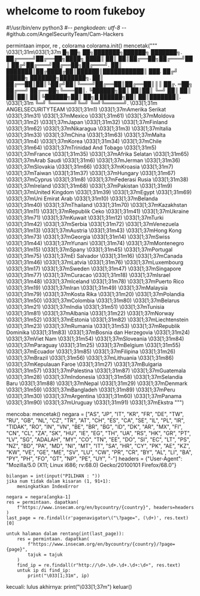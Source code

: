 # whelcome to room fukeboy
#!/usr/bin/env python3
#-*- pengkodean: utf-8 -*-
#github.com/AngelSecurityTeam/Cam-Hackers

permintaan impor, re , colorama
colorama.init()
mencetak("""
\033[1;31m\033[1;37m █╗██╗ ██╗███████╗██████╗ ███████╗.
██╔════╝██╔══██╗████╗ ████║ ██║ ██║██╔══██╗██╔═══╝██ ║ ██╔╝██╔═══╝██╔══██╗██╔═══╝.
██║ ███████║██╔████╔██║██████║███████████║ ███. ██╔╝ █████╗ ███████╗███████╗.
██║ ██╔══██║██║╚██╔╝██║╚═══╝██╔══██║██╔══██║║║ ██╔. ═██╗ ██╔══╝ ██╔══██╗╚═══██║.
╚██████╗██║ ██║██║ ╚═╝ ██║ ██║ ██║██║ ██║╚██████╗██║ ██╗█ ██████╗██║ ██║███████║.
\033[1;31m ╚═╝ ╚══════╝╚═╝ ╚═╝╚═════╝.
\033[1;31m ANGELSECURITYTEAM
\033[1;31m1) \033[1;37mAmerika Serikat \033[1;31m31) \033[1;37mMexico \033[1;31m61) \033[1;37mMoldova
\033[1;31m2) \033[1;37mJapan \033[1;31m32) \033[1;37mFinland \033[1;31m62) \033[1;37mNikaragua
\033[1;31m3) \033[1;37mItalia \033[1;31m33) \033[1;37mChina \033[1;31m63) \033[1;37mMalta
\033[1;31m4) \033[1;37mKorea \033[1;31m34) \033[1;37mChile \033[1;31m64) \033[1;37mTrinidad And Tobago
\033[1;31m5) \033[1;37mFrance \033[1;31m35) \033[1;37mAfrika Selatan \033[1;31m65) \033[1;37mArab Saudi
\033[1;31m6) \033[1;37mJerman \033[1;31m36) \033[1;37mSlovakia \033[1;31m66) \033[1;37mKroasia
\033[1;31m7) \033[1;37mTaiwan \033[1;31m37) \033[1;37mHungary \033[1;31m67) \033[1;37mCyprus
\033[1;31m8) \033[1;37mFederasi Rusia \033[1;31m38) \033[1;37mIreland \033[1;31m68) \033[1;37mPakistan
\033[1;31m9) \033[1;37mUnited Kingdom \033[1;31m39) \033[1;37mEgypt \033[1;31m69) \033[1;37mUni Emirat Arab
\033[1;31m10) \033[1;37mBelanda \033[1;31m40) \033[1;37mThailand \033[1;31m70) \033[1;37mKazakhstan
\033[1;31m11) \033[1;37mRepublik Ceko \033[1;31m41) \033[1;37mUkraine \033[1;31m71) \033[1;37mKuwait
\033[1;31m12) \033[1;37mTurki \033[1;31m42) \033[1;37mSerbia \033[1;31m72) \033[1;37mVenezuela
\033[1;31m13) \033[1;37mAustria \033[1;31m43) \033[1;37mHong Kong \033[1;31m73) \033[1;37mGeorgia
\033[1;31m14) \033[1;37mSwiss \033[1;31m44) \033[1;37mYunani \033[1;31m74) \033[1;37mMontenegro
\033[1;31m15) \033[1;37mSpany \033[1;31m45) \033[1;37mPortugal \033[1;31m75) \033[1;37mEl Salvador
\033[1;31m16) \033[1;37mCanada \033[1;31m46) \033[1;37mLatvia \033[1;31m76) \033[1;37mLuxembourg
\033[1;31m17) \033[1;37mSweden \033[1;31m47) \033[1;37mSingapore \033[1;31m77) \033[1;37mCuracao
\033[1;31m18) \033[1;37mIsrael \033[1;31m48) \033[1;37mIceland \033[1;31m78) \033[1;37mPuerto Rico
\033[1;31m19) \033[1;37mIran \033[1;31m49) \033[1;37mMalaysia \033[1;31m79) \033[1;37mKosta Rika
\033[1;31m20) \033[1;37mPolandia \033[1;31m50) \033[1;37mColombia \033[1;31m80) \033[1;37mBelarus
\033[1;31m21) \033[1;37mIndia \033[1;31m51) \033[1;37mTunisia \033[1;31m81) \033[1;37mAlbania
\033[1;31m22) \033[1;37mNorway \033[1;31m52) \033[1;37mEstonia \033[1;31m82) \033[1;37mLiechtenstein
\033[1;31m23) \033[1;37mRumania \033[1;31m53) \033[1;37mRepublik Dominika \033[1;31m83) \033[1;37mBosnia dan Herzegovia
\033[1;31m24) \033[1;37mViet Nam \033[1;31m54) \033[1;37mSloveania \033[1;31m84) \033[1;37mParaguay
\033[1;31m25) \033[1;37mBelgium \033[1;31m55) \033[1;37mEcuador \033[1;31m85) \033[1;37mFilipina
\033[1;31m26) \033[1;37mBrazil \033[1;31m56) \033[1;37mLithuania \033[1;31m86) \033[1;37mKepulauan Faroe
\033[1;31m27) \033[1;37mBulgaria \033[1;31m57) \033[1;37mPalestina \033[1;31m87) \033[1;37mGuatemala
\033[1;31m28) \033[1;37mIndonesia \033[1;31m58) \033[1;37mSelandia Baru \033[1;31m88) \033[1;37mNepal
\033[1;31m29) \033[1;37mDenmark \033[1;31m59) \033[1;37mBangladeh \033[1;31m89) \033[1;37mPeru
\033[1;31m30) \033[1;37mArgentina \033[1;31m60) \033[1;37mPanama \033[1;31m90) \033[1;37mUruguay
                                                          \033[1;31m91) \033[1;37mEkstra
""")

mencoba:
    mencetak()
    negara = ["AS", "JP", "IT", "KR", "FR", "DE", "TW", "RU", "GB", "NL",
                 "CZ", "TR", "AT", "CH", "ES", "CA", "SE", "IL", "PL", "IR",
                 "TIDAK", "RO", "IN", "VN", "BE", "BR", "BG", "ID", "DK", "AR",
                 "MX", "FI", "CN", "CL", "ZA", "SK", "HU", "IE", "EG", "TH",
                 "UA", "RS", "HK", "GR", "PT", "LV", "SG", "ADALAH", "MY", "CO",
                 "TN", "EE", "DO", "SI", "EC", "LT", "PS", "NZ", "BD", "PA",
                 "MD", "NI", "MT", "IT", "SA", "HR", "CY", "PK", "AE", "KZ",
                 "KW", "VE", "GE", "ME", "SV", "LU", "CW", "PR", "CR", "BY",
                 "AL", "LI", "BA", "PY", "PH", "FO", "GT", "NP", "PE", "UY",
                 "-"]
    headers = {"User-Agent": "Mozilla/5.0 (X11; Linux i686; rv:68.0) Gecko/20100101 Firefox/68.0"}

    bilangan = int(input("PILIHAN : "))
    jika num tidak dalam kisaran (1, 91+1):
        meningkatkan IndexError

    negara = negara[angka-1]
    res = permintaan. dapatkan(
        f"https://www.insecam.org/en/bycountry/{country}", headers=headers
    )
    last_page = re.findall(r'pagenavigator\("\?page=", (\d+)', res.text)[0]

    untuk halaman dalam rentang(int(last_page)):
        res = permintaan. dapatkan(
            f"https://www.insecam.org/en/bycountry/{country}/?page={page}",
            tajuk = tajuk
        )
        find_ip = re.findall(r"http://\d+.\d+.\d+.\d+:\d+", res.text)
        untuk ip di find_ip:
            print("\033[1;31m", ip)
kecuali:
    lulus
akhirnya:
    print("\033[1;37m")
    keluar()
